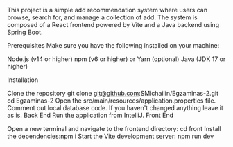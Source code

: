 This project is a simple add recommendation system where users can browse, search for, and manage a collection of add. The system is composed of a React frontend powered by Vite and a Java backend using Spring Boot.

Prerequisites Make sure you have the following installed on your machine:

Node.js (v14 or higher) npm (v6 or higher) or Yarn (optional) Java (JDK 17 or higher)

Installation

Clone the repository git clone git@github.com:SMichailin/Egzaminas-2.git cd Egzaminas-2
Open the src/main/resources/application.properties file. Comment out local database code. If you haven't changed anything leave it as is. Back End
Run the application from IntelliJ.
Front End

Open a new terminal and navigate to the frontend directory: cd front
Install the dependencies:npm i
Start the Vite development server: npm run dev
